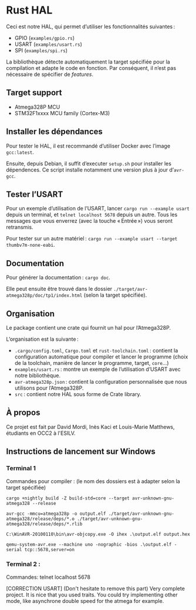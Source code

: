 # Rust HAL

Ceci est notre HAL, qui permet d’utiliser les fonctionnalités suivantes :

 - GPIO (`examples/gpio.rs`)
 - USART (`examples/usart.rs`)
 - SPI (`examples/spi.rs`)

La bibliothèque détecte automatiquement la target spécifiée pour la compilation et adapte le code en fonction. Par conséquent, il n’est pas nécessaire de spécifier de *features*.

## Target support

 - Atmega328P MCU
 - STM32F1xxxx MCU family (Cortex-M3)

## Installer les dépendances

Pour tester le HAL, il est recommandé d’utiliser Docker avec l’image `gcc:latest`.

Ensuite, depuis Debian, il suffit d’executer `setup.sh` pour installer les dépendences. Ce script installe notamment une version plus à jour d’`avr-gcc`.

## Tester l’USART

Pour un exemple d’utilisation de l’USART, lancer `cargo run --example usart` depuis un terminal, et `telnet localhost 5678` depuis un autre. Tous les messages que vous enverrez (avec la touche « Entrée ») vous seront retransmis.

Pour tester sur un autre matériel : `cargo run --example usart --target thumbv7m-none-eabi`.

## Documentation

Pour générer la documentation : `cargo doc`.

Elle peut ensuite être trouvé dans le dossier `./target/avr-atmega328p/doc/tp1/index.html` (selon la target spécifiée).

## Organisation

Le package contient une crate qui fournit un hal pour l’Atmega328P.

L’organisation est la suivante :

 - `.cargo/config.toml`, `Cargo.toml` et `rust-toolchain.toml` : contient la configuration automatique pour compiler et lancer le programme (choix de la toolchain, manière de lancer le programme, target, `core`…)
 - `examples/usart.rs` : montre un exemple de l’utilisation d’USART avec notre bibliothèque.
 - `avr-atmega328p.json` : contient la configuration personnalisée que nous utilisons pour l’Atmega328P.
 - `src` : contient notre HAL sous forme de Crate library.

## À propos

Ce projet est fait par David Mordi, Inès Kaci et Louis-Marie Matthews, étudiants en OCC2 à l'ESILV.

## Instructions de lancement sur Windows

### Terminal 1

Commandes pour compiler : (le nom des dossiers est à adapter selon la target spécifiée)

    cargo +nightly build -Z build-std=core --target avr-unknown-gnu-atmega328 --release

    avr-gcc -mmcu=atmega328p -o output.elf ./target/avr-unknown-gnu-atmega328/release/deps/*.o ./target/avr-unknown-gnu-atmega328/release/deps/*.rlib

    C:\WinAVR-20100110\bin\avr-objcopy.exe -O ihex .\output.elf output.hex

    qemu-system-avr.exe --machine uno -nographic -bios .\output.elf -serial tcp::5678,server=on

### Terminal 2 :
Commandes:
telnet localhost 5678



[CORRECTION USART] (Don't hesitate to remove this part)
Very complete project. It is nice that you used traits.
You could try implementing other mode, like asynchrone double speed for the atmega for example.
